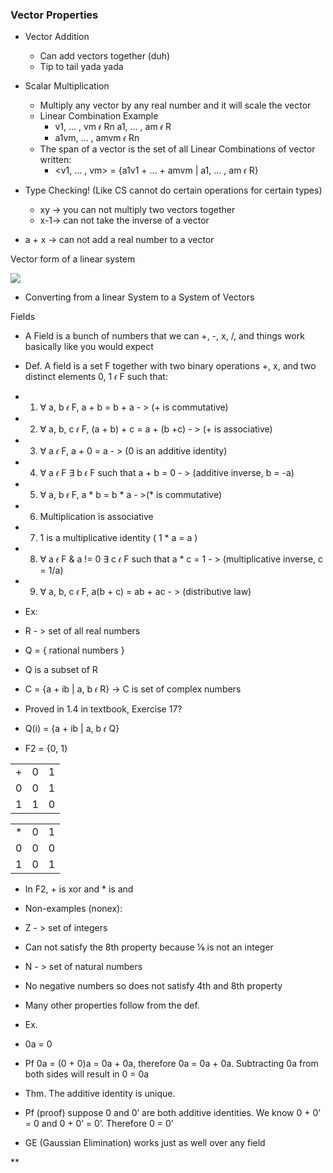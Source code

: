 ### Vector Properties
- Vector Addition
	- Can add vectors together (duh)
	- Tip to tail yada yada
- Scalar Multiplication
	- Multiply any vector by any real number and it will scale the vector
	- Linear Combination Example
		- v1, … , vm 𝜖 Rn a1, … , am 𝜖 R    
		- a1vm, … , amvm 𝜖 Rn
	- The span of a vector is the set of all Linear Combinations of vector written:
		- <v1, … , vm> = {a1v1 + … + amvm | a1, … , am 𝜖 R}
- Type Checking! (Like CS cannot do certain operations for certain types)
	- xy -> you can not multiply two vectors together
	- x-1-> can not take the inverse of a vector
    
- a + x -> can not add a real number to a vector
    

Vector form of a linear system

![](https://lh7-us.googleusercontent.com/vzqI8oqh6u_W4edw_3T-CMkUZ02Vp_Wku72PufL5almLRkpEWMZFycI_TSGdCQJfeVlI1yQ042QPyEPKTcLWk0DpBVYqfOgHrkm7eBqGNAYimRUPEMtT0Yufu31sJnZoRXN1_DIcTm96eciOqiGKxQA)

- Converting from a linear System to a System of Vectors
    

Fields

- A Field is a bunch of numbers that we can +, -, x, /, and things work basically like you would expect
    
- Def. A field is a set F together with two binary operations +, x, and two distinct elements 0, 1 𝜖 F such that:
    

- 1) ∀ a, b 𝜖 F, a + b = b + a - > (+ is commutative)
    
- 2) ∀ a, b, c 𝜖 F, (a + b) + c = a + (b +c) - > (+ is associative)
    
- 3) ∀ a 𝜖 F, a + 0 = a - > (0 is an additive identity)
    
- 4) ∀ a 𝜖 F ∃ b 𝜖 F such that a + b = 0 - > (additive inverse, b = -a)
    
- 5) ∀ a, b 𝜖 F, a * b = b * a - >(* is commutative)
    
- 6) Multiplication is associative
    
- 7) 1 is a multiplicative identity ( 1 * a = a )
    
- 8) ∀ a 𝜖 F & a != 0 ∃ c 𝜖 F such that a * c = 1 - > (multiplicative inverse, c = 1/a)
    
- 9) ∀ a, b, c 𝜖 F, a(b + c) = ab + ac - > (distributive law)
    

- Ex:
    

- R - > set of all real numbers
    
- Q = { rational numbers }
    

- Q is a subset of R
    

- C = {a + ib | a, b 𝜖 R} -> C is set of complex numbers
    

- Proved in 1.4 in textbook, Exercise 17?
    

- Q(i) = {a + ib | a, b 𝜖 Q}
    
- F2 = {0, 1}
    

|   |   |   |
|---|---|---|
|+|0|1|
|0|0|1|
|1|1|0|

  

|   |   |   |
|---|---|---|
|*|0|1|
|0|0|0|
|1|0|1|

  

- In F2, + is xor and * is and
    

- Non-examples (nonex):
    

- Z - > set of integers
    

- Can not satisfy the 8th property because ⅛ is not an integer
    

- N - > set of natural numbers
    

- No negative numbers so does not satisfy 4th and 8th property
    

- Many other properties follow from the def.
    

- Ex.
    

- 0a = 0
    
- Pf 0a = (0 + 0)a = 0a + 0a, therefore 0a = 0a + 0a. Subtracting 0a from both sides will result in 0 = 0a
    

- Thm. The additive identity is unique.
    

- Pf (proof) suppose 0 and 0’ are both additive identities. We know 0 + 0’ = 0 and 0 + 0’ = 0’. Therefore 0 = 0’
    

- GE (Gaussian Elimination) works just as well over any field
    

  
**